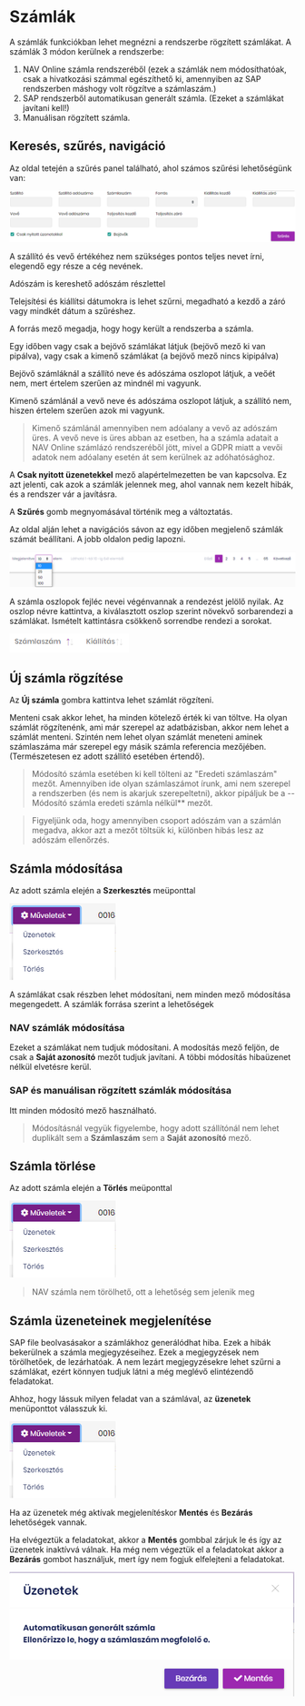 # Számlák

A számlák funkciókban lehet megnézni a rendszerbe rögzített számlákat.
A számlák 3 módon kerülnek a rendszerbe:

1. NAV Online számla rendszeréből (ezek a számlák nem módosíthatóak, csak a hivatkozási számmal egészíthető ki, amennyiben az SAP rendszerben máshogy volt rögzítve a számlaszám.)
2. SAP rendszerből automatikusan generált számla. (Ezeket a számlákat javítani kell!)
3. Manuálisan rögzített számla.

## Keresés, szűrés, navigáció

Az oldal tetején a szűrés panel található, ahol számos szűrési lehetőségünk van:

<img src="images/invoice-filter.png">

A szállító és vevő értékéhez nem szükséges pontos teljes nevet írni, elegendő egy része a cég nevének.

Adószám is kereshető adószám részlettel

Telejsítési és kiállítsi dátumokra is lehet szűrni, megadható a kezdő a záró vagy mindkét dátum a szűréshez.

A forrás mező megadja, hogy hogy került a rendszerba a számla.

Egy időben vagy csak a bejövő számlákat látjuk (bejövő mező ki van pipálva), vagy csak a kimenő számlákat (a bejövő mező nincs kipipálva)

Bejövő számláknál a szállító neve és adószáma oszlopot látjuk, a veőét nem, mert értelem szerűen az mindnél mi vagyunk.

Kimenő számlánál a vevő neve és adószáma oszlopot látjuk, a szállító nem, hiszen értelem szerűen azok mi vagyunk.

> Kimenő számlánál amennyiben nem adóalany a vevő az adószám üres. A vevő neve is üres abban az esetben, ha a számla adatait a NAV Online számlázó rendszeréből jött, mivel a GDPR miatt a vevői adatok nem adóalany esetén át sem kerülnek az adóhatósághoz.

A **Csak nyitott üzenetekkel** mező alapértelmezetten be van kapcsolva. Ez azt jelenti, cak azok a számlák jelennek meg, ahol vannak nem kezelt hibák, és a rendszer vár a javításra.

A **Szűrés** gomb megnyomásával történik meg a változtatás.



Az oldal alján lehet a navigációs sávon az egy időben megjelenő számlák számát beállítani. A jobb oldalon pedig lapozni.

<img src="images/invoice-navigation.png">

A számla oszlopok fejléc nevei végénvannak a rendezést jelölő nyilak. Az oszlop névre kattintva, a kiválasztott oszlop szerint növekvő sorbarendezi a számlákat. Ismételt kattintásra csökkenő sorrendbe rendezi a sorokat.

<img src="images/invoice-sorting.png">

## Új számla rögzítése

Az **Új számla** gombra kattintva lehet számlát rögzíteni.

Menteni csak akkor lehet, ha minden kötelező érték ki van töltve.
Ha olyan számlát rögzítenénk, ami már szerepel az adatbázisban, akkor nem lehet a számlát menteni. Szintén nem lehet olyan számlát meneteni aminek számlaszáma már szerepel egy másik számla referencia mezőjében. (Természetesen ez adott szállító esetében értendő).

> Módosító számla esetében ki kell tölteni az "Eredeti számlaszám" mezőt. Amennyiben ide olyan számlaszámot írunk, ami nem szerepel a rendszerben (és nem is akarjuk szerepeltetni), akkor pipáljuk be a --Módosító számla eredeti számla nélkül** mezőt.

> Figyeljünk oda, hogy amennyiben csoport adószám van a számlán megadva, akkor azt a mezőt töltsük ki, különben hibás lesz az adószám ellenőrzés.

## Számla módosítása

Az adott számla elején a **Szerkesztés** meüponttal

<img src="images/invoice-edit.png">

A számlákat csak részben lehet módosítani, nem minden mező módosítása megengedett. A számlák forrása szerint a lehetőségek

### NAV számlák módosítása

Ezeket a számlákat nem tudjuk módosítani. A modosítás mező feljön, de csak a **Saját azonosító** mezőt tudjuk javítani. A többi módosítás hibaüzenet nélkül elvetésre kerül.

### SAP és manuálisan rögzített számlák módosítása

Itt minden módosító mező használható.

> Módosításnál vegyük figyelembe, hogy adott szállítónál nem lehet duplikált sem a **Számlaszám** sem a **Saját azonosító** mező.

## Számla törlése

Az adott számla elején a **Törlés** meüponttal

<img src="images/invoice-edit.png">

> NAV számla nem törölhető, ott a lehetőség sem jelenik meg

## Számla üzeneteinek megjelenítése

SAP file beolvasásakor a számlákhoz generálódhat hiba. Ezek a hibák bekerülnek a számla megjegyzéseihez. Ezek a megjegyzések nem törölhetőek, de lezárhatóak.
A nem lezárt megjegyzésekre lehet szűrni a számlákat, ezért könnyen tudjuk látni a még meglévő elintézendő feladatokat.

Ahhoz, hogy lássuk milyen feladat van a számlával, az **üzenetek** menüponttot válasszuk ki.

<img src="images/invoice-edit.png">

Ha az üzenetek még aktívak megjelenítéskor **Mentés** és **Bezárás** lehetőségek vannak.

Ha elvégeztük a feladatokat, akkor a **Mentés** gombbal zárjuk le és így az üzenetek inaktívvá válnak.
Ha még nem végeztük el a feladatokat akkor a **Bezárás** gombot használjuk, mert így nem fogjuk elfelejteni a feladatokat.

<img src="images/invoice-messages.png">
